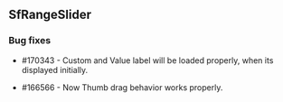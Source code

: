 ## SfRangeSlider

### Bug fixes


* \#170343 - Custom and Value label will be loaded properly, when its displayed initially.

* \#166566 - Now Thumb drag behavior works properly.